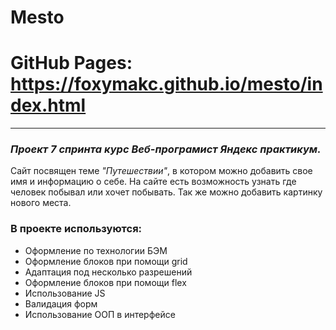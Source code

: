 # Mesto
# GitHub Pages: https://foxymakc.github.io/mesto/index.html
---
### *Проект 7 спринта курс Веб-програмист Яндекс практикум.*  
Сайт посвящен теме *"Путешествии"*, в котором можно добавить свое имя и информацию о себе.
На сайте есть возможность узнать где человек побывал или хочет побывать. Так же можно добавить картинку нового места.
### В проекте используются:  
* Оформление по технологии БЭМ
* Оформление блоков при помощи grid
* Адаптация под несколько разрешений
* Оформление блоков при помощи flex
* Использование JS
* Валидация форм
* Использование ООП в интерфейсе